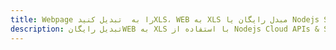 ---title: Webpage را به  تبدیل کنیدXLS، WEB به XLS مبدل رایگان یا Nodejs SDKdescription: تبدیل رایگانWEB به XLS با استفاده از Nodejs Cloud APIs & SDK همچنین اسناد PDF را در Cloud ایجاد، ویرایش و رندر کنید.---